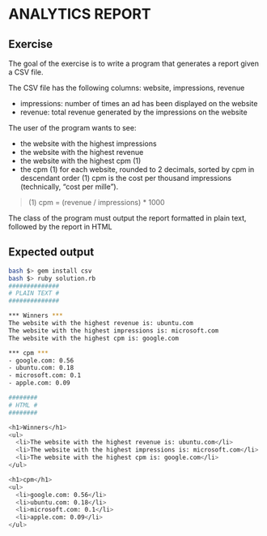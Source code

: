 # ANALYTICS REPORT

## Exercise

The goal of the exercise is to write a program that generates a report given a CSV file.

The CSV file has the following columns: website, impressions, revenue
- impressions: number of times an ad has been displayed on the website
- revenue: total revenue generated by the impressions on the website

The user of the program wants to see:
- the website with the highest impressions
- the website with the highest revenue
- the website with the highest cpm (1)
- the cpm (1) for each website, rounded to 2 decimals, sorted by cpm in descendant order
(1) cpm is the cost per thousand impressions (technically, “cost per mille”).
> (1) cpm = (revenue / impressions) * 1000

The class of the program must output the report formatted in plain text, followed by the report in HTML

## Expected output

```bash
bash $> gem install csv
bash $> ruby solution.rb
##############
# PLAIN TEXT #
##############

*** Winners ***
The website with the highest revenue is: ubuntu.com
The website with the highest impressions is: microsoft.com
The website with the highest cpm is: google.com

*** cpm ***
- google.com: 0.56
- ubuntu.com: 0.18
- microsoft.com: 0.1
- apple.com: 0.09

########
# HTML #
########

<h1>Winners</h1>
<ul>
  <li>The website with the highest revenue is: ubuntu.com</li>
  <li>The website with the highest impressions is: microsoft.com</li>
  <li>The website with the highest cpm is: google.com</li>
</ul>

<h1>cpm</h1>
<ul>
  <li>google.com: 0.56</li>
  <li>ubuntu.com: 0.18</li>
  <li>microsoft.com: 0.1</li>
  <li>apple.com: 0.09</li>
</ul>

```
